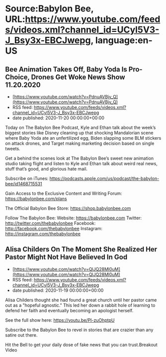 # Source:Babylon Bee, URL:https://www.youtube.com/feeds/videos.xml?channel_id=UCyl5V3-J_Bsy3x-EBCJwepg, language:en-US

## Bee Animation Takes Off, Baby Yoda Is Pro-Choice, Drones Get Woke News Show 11.20.2020
 - [https://www.youtube.com/watch?v=PdnuAVBjy_Q](https://www.youtube.com/watch?v=PdnuAVBjy_Q)
 - RSS feed: https://www.youtube.com/feeds/videos.xml?channel_id=UCyl5V3-J_Bsy3x-EBCJwepg
 - date published: 2020-11-20 00:00:00+00:00

Today on The Babylon Bee Podcast, Kyle and Ethan talk about the week’s biggest stories like Disney cleaning up that shocking Mandalorian scene where Baby Yoda ate an unfertilized egg, Biden slapping some BLM stickers on attack drones, and Target making marketing decision based on single tweets. 

Get a behind the scenes look at The Babylon Bee’s sweet new animation studio taking flight and listen to Kyle and Ethan talk about weird real news, stuff that’s good, and glorious hate mail.

Subscribe on iTunes: https://podcasts.apple.com/us/podcast/the-babylon-bee/id1468715531

Gain Access to the Exclusive Content and Writing Forum: https://babylonbee.com/plans

The Official Babylon Bee Store: https://shop.babylonbee.com

Follow The Babylon Bee:
Website: https://babylonbee.com
Twitter: http://twitter.com/thebabylonbee
Facebook: http://facebook.com/thebabylonbee
Instagram: http://instagram.com/thebabylonbee

## Alisa Childers On The Moment She Realized Her Pastor Might Not Have Believed In God
 - [https://www.youtube.com/watch?v=QlJQ28Ml0uM](https://www.youtube.com/watch?v=QlJQ28Ml0uM)
 - RSS feed: https://www.youtube.com/feeds/videos.xml?channel_id=UCyl5V3-J_Bsy3x-EBCJwepg
 - date published: 2020-11-19 00:00:00+00:00

Alisa Childers thought she had found a great church until her pastor came out as a "hopeful agnostic." This led her down a rabbit hole of learning to defend her faith and eventually becoming an apologist herself.

See the full show here:
https://youtu.be/PI-zuOhptpU

Subscribe to the Babylon Bee to revel in stories that are crazier than any satire out there. 

Hit the Bell to get your daily dose of fake news that you can trust.Breakout Video

